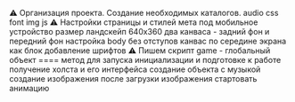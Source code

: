 ⚠ Организация проекта. Создание необходимых каталогов.
    audio
    css
    font
    img
    js
⚠ Настройки страницы и стилей
    мета под мобильное устройство
    размер ландскейп 640х360
    два канваса - задний фон и передний фон
    настройка body без отступов
    канвас по середине экрана как блок 
    добавление шрифтов
⚠ Пишем скрипт
    game - глобальный объект
    ====
        метод для запуска инициализации и подготовке к работе
        получение холста и его интерфейса
        создание объекта с музыкой
        создание изображения
        после загрузки изображения стартовать анимацию
